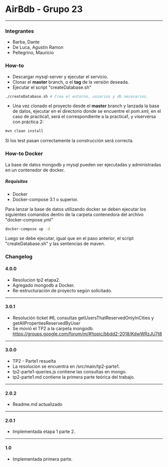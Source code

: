 # AirBdb - Grupo 23
-------
### Integrantes ###
- Barba, Dante
- De Luca, Agustin Ramon
- Pellegrino, Mauricio

### How-to ###
-  Descargar mysql-server y ejecutar el servicio.
-  Clonar el **master** branch, o el **tag** de la versión deseada.
-  Ejecutar el script "createDatabase.sh"
```bash
./createDatabase.sh # Crea el entorno, usuarios y db necesarios.
```
-  Una vez clonado el proyecto desde el **master** branch y lanzada la base de datos, ejecutar en el directorio donde se encuentre el pom.xml, en el caso de practica1, será
el correspondiente a la practica1, y viserversa con práctica 2:

```bash
mvn clean install
```

Si los test pasan correctamente la construcción será correcta.

### How-to Docker ###
La base de datos mongodb y mysql pueden ser ejecutadas y administradas en un contenedor de docker.
##### Requisitos #####
- Docker
- Docker-compose 3.1 o superior.

Para lanzar la base de datos utilizando docker se deben ejecutar los siguientes comandos dentro de la carpeta contenedora del archivo "docker-compose.yml"

```bash
docker-compose up -d
```
Luego se debe ejecutar, igual que en el paso anterior, el script "createDatabase.sh" y las sentencias de maven.

### Changelog ###

#### 4.0.0 ####

- Resolucion tp2 etapa2.
- Agregado mongodb a Docker.
- Re-estructuración de proyecto según solicitado.

----
#### 3.0.1 ####

- Resolución ticket #6, consultas getUsersThatReservedOnlyInCities
y getAllPropertiesReservedByUser
- Se movió el TP2 a la carpeta mongodb. https://groups.google.com/forum/m/#!topic/bbdd2-2018/KdwWRzJU7t8

----
#### 3.0.0 ####

- TP2 - Parte1 resuelta
- La resolucion se encuentra en /src/main/tp2-parte1.
- tp2-parte1-queries.js contiene las consultas en mongo.
- tp2-parte1.md contiene la primera parte teórica del trabajo.

----

#### 2.0.2 ####

- Readme.md actualizado

----

#### 2.0.1 ####

- Implementada etapa 1 parte 2.

----

#### 1.0 ####

- Implementada primera parte.
